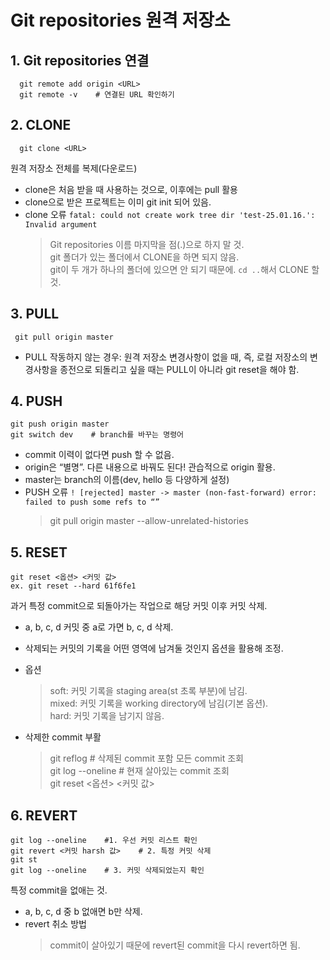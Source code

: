 # Git repositories 원격 저장소
  ## 1. Git repositories 연결
      git remote add origin <URL>
      git remote -v    # 연결된 URL 확인하기
  ## 2. CLONE
      git clone <URL>
      
  원격 저장소 전체를 복제(다운로드)
  - clone은 처음 받을 때 사용하는 것으로, 이후에는 pull 활용
  - clone으로 받은 프로젝트는 이미 git init 되어 있음.
  - clone 오류 ```fatal: could not create work tree dir 'test-25.01.16.': Invalid argument```
    > Git  repositories 이름 마지막을 점(.)으로 하지 말 것.<br/>
    > git 폴더가 있는 폴더에서 CLONE을 하면 되지 않음.<br/> git이 두 개가 하나의 폴더에 있으면 안 되기 때문에. ```cd ..```해서 CLONE 할 것.

 ## 3. PULL
     git pull origin master
 -  PULL 작동하지 않는 경우: 원격 저장소 변경사항이 없을 때, 즉, 로컬 저장소의 변경사항을 종전으로 되돌리고 싶을 때는 PULL이 아니라 git reset을 해야 함.

## 4. PUSH
    git push origin master   
    git switch dev    # branch를 바꾸는 명령어
- commit 이력이 없다면 push 할 수 없음. 
- origin은 “별명”. 다른 내용으로 바꿔도 된다! 관습적으로 origin 활용.
- master는 branch의 이름(dev, hello 등 다양하게 설정)
- PUSH 오류 ``` ! [rejected] master -> master (non-fast-forward) error: failed to push some refs to “” ```
  > git pull origin master --allow-unrelated-histories

## 5. RESET
    git reset <옵션> <커밋 값>
    ex. git reset --hard 61f6fe1
    
과거 특정 commit으로 되돌아가는 작업으로 해당 커밋 이후 커밋 삭제.
- a, b, c, d 커밋 중 a로 가면 b, c, d 삭제.
- 삭제되는 커밋의 기록을 어떤 영역에 남겨둘 것인지 옵션을 활용해 조정.
- 옵션
    > soft: 커밋 기록을 staging area(st 초록 부분)에 남김.<br/>
    > mixed: 커밋 기록을 working directory에 남김(기본 옵션).<br/>
    > hard: 커밋 기록을 남기지 않음. 

- 삭제한 commit 부활
    > git reflog    # 삭제된 commit 포함 모든 commit 조회<br/>
    > git log --oneline    # 현재 살아있는 commit 조회<br/>
    > git reset <옵션> <커밋 값>

## 6. REVERT
    git log --oneline    #1. 우선 커밋 리스트 확인
    git revert <커밋 harsh 값>    # 2. 특정 커밋 삭제
    git st
    git log --oneline    # 3. 커밋 삭제되었는지 확인

특정 commit을 없애는 것.
- a, b, c, d 중 b 없애면 b만 삭제.
- revert 취소 방법
    > commit이 살아있기 때문에 revert된 commit을 다시 revert하면 됨.
